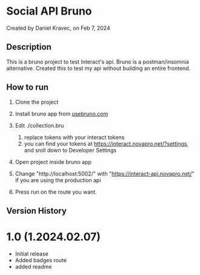 # Social API Bruno
Created by Daniel Kravec, on Feb 7, 2024

## Description
This is a bruno project to test Interact's api. Bruno is a postman/insomnia alternative. Created this to test my api without building an entire frontend.


## How to run
1. Clone the project
2. Install bruno app from [usebruno.com](https://www.usebruno.com/downloads)
3. Edit ./collection.bru

    1. replace tokens with your interact tokens
    2. you can find your tokens at https://interact.novapro.net/?settings, and sroll down to Developer Settings
4. Open project inside bruno app
5. Change "http://localhost:5002/" with "https://interact-api.novapro.net/" if you are using the production api
6. Press run on the route you want. 


## Version History
# 1.0 (1.2024.02.07)
- Initial release
- Added badges route
- added readme